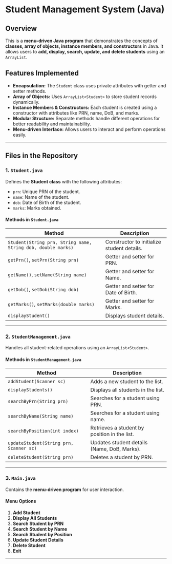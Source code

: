 
# Student Management System (Java)

## Overview
This is a **menu-driven Java program** that demonstrates the concepts of **classes, array of objects, instance members, and constructors** in Java. It allows users to **add, display, search, update, and delete students** using an `ArrayList`. 

## Features Implemented
- **Encapsulation:** The `Student` class uses private attributes with getter and setter methods.
- **Array of Objects:** Uses `ArrayList<Student>` to store student records dynamically.
- **Instance Members & Constructors:** Each student is created using a constructor with attributes like PRN, name, DoB, and marks.
- **Modular Structure:** Separate methods handle different operations for better readability and maintainability.
- **Menu-driven Interface:** Allows users to interact and perform operations easily.

---

## Files in the Repository
### 1. `Student.java`
Defines the **Student class** with the following attributes:
- `prn`: Unique PRN of the student.
- `name`: Name of the student.
- `dob`: Date of Birth of the student.
- `marks`: Marks obtained.

#### Methods in `Student.java`
| Method | Description |
|--------|------------|
| `Student(String prn, String name, String dob, double marks)` | Constructor to initialize student details. |
| `getPrn()`, `setPrn(String prn)` | Getter and setter for PRN. |
| `getName()`, `setName(String name)` | Getter and setter for Name. |
| `getDob()`, `setDob(String dob)` | Getter and setter for Date of Birth. |
| `getMarks()`, `setMarks(double marks)` | Getter and setter for Marks. |
| `displayStudent()` | Displays student details. |

---

### 2. `StudentManagement.java`
Handles all student-related operations using an `ArrayList<Student>`. 

#### Methods in `StudentManagement.java`
| Method | Description |
|--------|------------|
| `addStudent(Scanner sc)` | Adds a new student to the list. |
| `displayStudents()` | Displays all students in the list. |
| `searchByPrn(String prn)` | Searches for a student using PRN. |
| `searchByName(String name)` | Searches for a student using name. |
| `searchByPosition(int index)` | Retrieves a student by position in the list. |
| `updateStudent(String prn, Scanner sc)` | Updates student details (Name, DoB, Marks). |
| `deleteStudent(String prn)` | Deletes a student by PRN. |

---

### 3. `Main.java`
Contains the **menu-driven program** for user interaction.

#### Menu Options
1. **Add Student**
2. **Display All Students**
3. **Search Student by PRN**
4. **Search Student by Name**
5. **Search Student by Position**
6. **Update Student Details**
7. **Delete Student**
8. **Exit**

---


